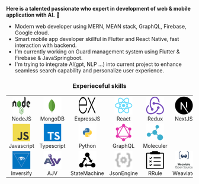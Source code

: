 <b>Here is a talented passionate who expert in development of web & mobile application with AI.</b> 👋
- Modern web developer using MERN, MEAN stack, GraphQL, Firebase, Google cloud.
- Smart mobile app developer skillful in Flutter and React Native, fast interaction with backend.
- I’m currently working on Guard management system using Flutter & Firebase & JavaSpringboot.
- I'm trying to integrate AI(gpt, NLP ...) into current project to enhance seamless search capability and personalize user experience.
  
<h3 align="center">Experieceful skills</h3>
<div align="center">
<table align="center">
  <tr>
    <td align="center" width="96">
      <a href="https://nodejs.org/en">
        <img src="./img/nodejs.svg" width="48" height="48" alt="NodeJS" />
      </a>
      <br>NodeJS
    </td>
    <td align="center" width="96">
      <a href="https://www.mongodb.com/">
        <img src="./img/mongodb.svg" width="48" height="48" alt="MongoDB" />
      </a>
      <br>MongoDB
    </td>
    <td align="center" width="96">
      <a href="https://expressjs.com/">
        <img src="./img/expressjs.svg" width="48" height="48" alt="ExpressJS" />
      </a>
      <br>ExpressJS
    </td>
    <td align="center" width="96">
      <a href="https://react.dev/">
        <img src="./img/react.svg" width="48" height="48" alt="React" />
      </a>
      <br>React
    </td>
    <td align="center" width="96">
      <a href="https://redux.js.org/">
        <img src="./img/redux.svg" width="48" height="48" alt="Redux" />
      </a>
      <br>Redux
    </td>
    <td align="center" width="96">
      <a href="https://nextjs.org/">
        <img src="./img/nextjs.svg" width="48" height="48" alt="NextJS" />
      </a>
      <br>NextJS
    </td>    
  </tr>
  <tr>
    <td align="center" width="96">
      <a href="https://developer.mozilla.org/en-US/docs/Web/JavaScript">
        <img src="./img/javascript.svg" width="48" height="48" alt="JavaScript" />
      </a>
      <br>Javascript
    </td>
    <td align="center" width="96">
      <a href="https://www.typescriptlang.org/">
        <img src="./img/typescript.svg" width="48" height="48" alt="TypeScript" />
      </a>
      <br>Typescript
    </td>    
    <td align="center" width="96">
      <a href="https://www.python.org/">
        <img src="./img/python.svg" width="48" height="48" alt="Python" />
      </a>
      <br>Python
    </td>
    <td align="center" width="96">
      <a href="https://graphql.org/">
        <img src="./img/graphql.svg" width="48" height="48" alt="GraphQL" />
      </a>
      <br>GraphQL
    </td>    
    <td align="center" width="96">
      <a href="https://moleculer.services/index.html">
        <img src="./img/moleculer.svg" width="48" height="48" alt="MoleculerJS" />
      </a>
      <br>Moleculer
    </td>    
  </tr>
  <tr>
    <td align="center" width="96">
      <a href="https://github.com/inversify/InversifyJS">
        <img src="./img/inversify.png" width="48" height="48" alt="InversifyJS" />
      </a>
      <br>Inversify
    </td>        
    <td align="center" width="96">
      <a href="https://ajv.js.org/">
        <img src="./img/ajv.svg" width="48" height="48" alt="AJV" />
      </a>
      <br>AJV
    </td>
    <td align="center" width="96">
      <a href="https://www.npmjs.com/package/xstate">
        <img src="./img/state-machine.svg" width="48" height="48" alt="State Machine" />
      </a>
      <br>StateMachine
    </td>
    <td align="center" width="96">
      <a href="https://www.npmjs.com/package/json-rules-engine">
        <img src="./img/json-engine.svg" width="48" height="48" alt="JsonEngine" />
      </a>
      <br>JsonEngine
    </td>
    <td align="center" width="96">
      <a href="https://www.npmjs.com/package/rrule">
        <img src="./img/rrule.svg" width="48" height="48" alt="RRule" />
      </a>
      <br>RRule
    </td>
    <td align="center" width="96">
      <a href="https://weaviate.io/">
        <img src="./img/weaviate.svg" width="48" height="48" alt="Weaviate" />
      </a>
      <br>Weaviate
    </td>
    <td align="center" width="96">
      <a href="https://ai.google/discover/generativeai/">
        <img src="./img/gen-ai.svg" width="48" height="48" alt="GenAI" />
      </a>
      <br>GenAI
    </td>
  </tr>
</table>
</div>

<!--
**StormRunner06106/StormRunner06106** is a ✨ _special_ ✨ repository because its `README.md` (this file) appears on your GitHub profile.

Here are some ideas to get you started:

- 🔭 I’m currently working on ...
- 🌱 I’m currently learning ...
- 👯 I’m looking to collaborate on ...
- 🤔 I’m looking for help with ...
- 💬 Ask me about ...
- 📫 How to reach me: ...
- 😄 Pronouns: ...
- ⚡ Fun fact: ...
-->
